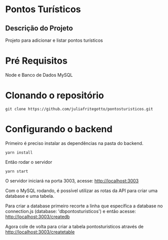 # Pontos Turísticos
 
## Descrição do Projeto
<p>Projeto para adicionar e listar pontos turísticos</p>

Pré Requisitos
============
Node e Banco de Dados MySQL

Clonando o repositório
============
```
git clone https://github.com/juliafritegotto/pontosturisticos.git
```

Configurando o backend
============
Primeiro é preciso instalar as dependências na pasta do backend.

```
yarn install
```

Então rodar o servidor 

```
yarn start
```

O servidor iniciará na porta 3003,  acesse: <http://localhost:3003>

Com o  MySQL rodando, é possível utilizar as rotas da API para criar uma database e uma tabela.

Para criar a database primeiro recorte a linha que específica a database  no connection.js (database: 'dbpontosturisticos') e então acesse: <http://localhost:3003/createdb>

Agora cole de volta para criar a tabela pontosturisticos através de <http://localhost:3003/createtable>

